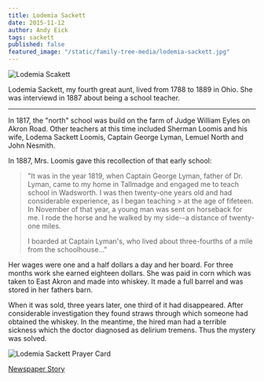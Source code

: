 ```yaml
---
title: Lodemia Sackett
date: 2015-11-12
author: Andy Eick
tags: sackett
published: false
featured_image: "/static/family-tree-media/lodemia-sackett.jpg"
---
```

![Lodemia Scakett](/static/family-tree-media/lodemia-sackett.jpg)

Lodemia Sackett, my fourth great aunt, lived from 1788 to 1889 in Ohio. She was interviewd in 1887 about being a school teacher.

---
In 1817, the "north" school was build on the farm of Judge William Eyles on Akron Road. Other teachers at this time included Sherman Loomis and his wife, Lodema Sackett Loomis, Captain George Lyman, Lemuel North and John Nesmith.

In 1887, Mrs. Loomis gave this recollection of that early school:

> "It was in the year 1819, when Captain George Lyman, father of Dr. Lyman, came to my home in Tallmadge and engaged me to teach school in Wadsworth. I was then twenty-one years old and had considerable experience, as I began teaching > at the age of fifeteen. In November of that year, a young man was sent on horseback for me. I rode the horse and he walked by my side--a distance of twenty-one miles.
>
> I boarded at Captain Lyman's, who lived about three-fourths of a mile from the schoolhouse..."

Her wages were one and a half dollars a day and her board. For three months work she earned eighteen dollars. She was paid in corn which was taken to East Akron and made into whiskey. It made a full barrel and was stored in her fathers barn.

When it was sold, three years later, one third of it had disappeared. After considerable investigation they found straws through which someone had obtained the whiskey. In the meantime, the hired man had a terrible sickness which the doctor diagnosed as delirium tremens. Thus the mystery was solved.

![Lodemia Sackett Prayer Card](/static/family-tree-media/lodemia-sackett-prayer-card.jpg)

[Newspaper Story](/static/family-tree-media/lodemia-sackett-newspaper.jpg)
